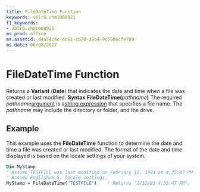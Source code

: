 ```yaml
---
title: FileDateTime Function
keywords: vblr6.chm1008921
f1_keywords:
- vblr6.chm1008921
ms.prod: office
ms.assetid: d4a54c4c-dc61-cb70-38b4-9c5506cfe789
ms.date: 06/08/2017
---
```



# FileDateTime Function



Returns a  **Variant** (**Date**) that indicates the date and time when a file was created or last modified.
 **Syntax**
 **FileDateTime(**_pathname_**)**
The required  _pathname_[argument](../../Glossary/vbe-glossary.md) is a[string expression](../../Glossary/vbe-glossary.md) that specifies a file name. The _pathname_ may include the directory or folder, and the drive.

## Example

This example uses the  **FileDateTime** function to determine the date and time a file was created or last modified. The format of the date and time displayed is based on the locale settings of your system.


```vb
Dim MyStamp
' Assume TESTFILE was last modified on February 12, 1993 at 4:35:47 PM.
' Assume English/U.S. locale settings.
MyStamp = FileDateTime("TESTFILE")    ' Returns "2/12/93 4:35:47 PM".


```


